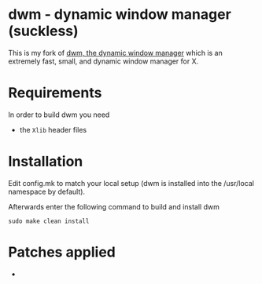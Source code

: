 # dwm - dynamic window manager (suckless)

This is my fork of [dwm, the dynamic window manager](https://dwm.suckless.org/) which is an extremely fast, small, and dynamic window manager for X.


# Requirements

In order to build dwm you need
- the `Xlib` header files


# Installation

Edit config.mk to match your local setup (dwm is installed into
the /usr/local namespace by default).

Afterwards enter the following command to build and install dwm

```
sudo make clean install
```


# Patches applied

- []()